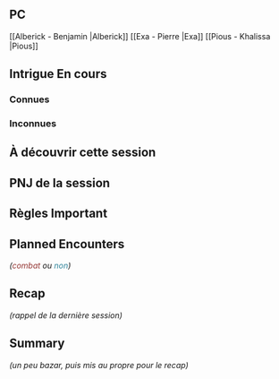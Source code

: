 ## PC 
[[Alberick - Benjamin |Alberick]]
[[Exa - Pierre |Exa]]
[[Pious - Khalissa |Pious]]

## Intrigue En cours
### Connues

### Inconnues


## À découvrir cette session

## PNJ de la session


## Règles Important


## Planned Encounters
*(<font color="#953734">combat</font> ou <font color="#31859b">non</font>)*


## Recap
*(rappel de la dernière session)*

## Summary
*(un peu bazar, puis mis au propre pour le recap)*